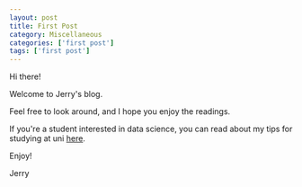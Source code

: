 ```yaml
---
layout: post
title: First Post
category: Miscellaneous
categories: ['first post']
tags: ['first post']
---
```


Hi there!

Welcome to Jerry's blog.

Feel free to look around, and I hope you enjoy the readings.

If you're a student interested in data science, you can read about my tips for studying at uni [here]("https://jerry-ye-xu.github.io/ds_for_students/").

Enjoy!



Jerry 